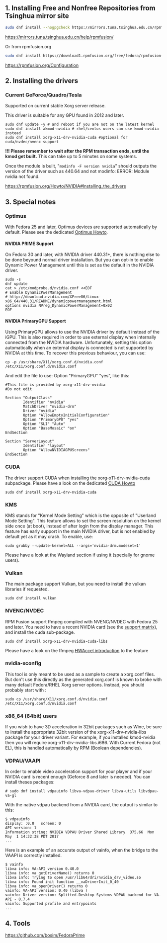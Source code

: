 ## 1. Installing Free and Nonfree Repositories from Tsinghua mirror site

```bash
sudo dnf install --nogpgcheck https://mirrors.tuna.tsinghua.edu.cn/rpmfusion/free/fedora/rpmfusion-free-release-$(rpm -E %fedora).noarch.rpm https://mirrors.tuna.tsinghua.edu.cn/rpmfusion/nonfree/fedora/rpmfusion-nonfree-release-$(rpm -E %fedora).noarch.rpm;
```

https://mirrors.tuna.tsinghua.edu.cn/help/rpmfusion/

Or from rpmfusion.org

```bash
sudo dnf install https://download1.rpmfusion.org/free/fedora/rpmfusion-free-release-$(rpm -E %fedora).noarch.rpm https://download1.rpmfusion.org/nonfree/fedora/rpmfusion-nonfree-release-$(rpm -E %fedora).noarch.rpm
```

https://rpmfusion.org/Configuration

## 2. Installing the drivers

### Current GeForce/Quadro/Tesla

Supported on current stable Xorg server release.

This driver is suitable for any GPU found in 2012 and later.

```
sudo dnf update -y # and reboot if you are not on the latest kernel
sudo dnf install akmod-nvidia # rhel/centos users can use kmod-nvidia instead
sudo dnf install xorg-x11-drv-nvidia-cuda #optional for cuda/nvdec/nvenc support
```

**!!! Please remember to wait after the RPM transaction ends, until the kmod get built.** This can take up to 5 minutes on some systems.

Once the module is built, "`modinfo -F version nvidia`" should outputs the version of the driver such as 440.64 and not modinfo: ERROR: Module nvidia not found.

https://rpmfusion.org/Howto/NVIDIA#Installing_the_drivers



## 3. Special notes

### Optimus

With Fedora 25 and later, Optimus devices are supported automatically by default. Please see the dedicated [Optimus Howto](https://rpmfusion.org/Howto/Optimus).

#### NVIDIA PRIME Support

On Fedora 30 and later, with NVIDIA driver 440.31+, there is nothing else to be done beyound normal driver installation. But you can opt-in to enable Dynamic Power Management until this is set as the default in the NVIDIA driver.

```
sudo -s
dnf update
cat > /etc/modprobe.d/nvidia.conf <<EOF
# Enable DynamicPwerManagement
# http://download.nvidia.com/XFree86/Linux-x86_64/440.31/README/dynamicpowermanagement.html
options nvidia NVreg_DynamicPowerManagement=0x02
EOF
```

#### NVIDIA PrimaryGPU Support

Using PrimaryGPU allows to use the NVIDIA driver by default instead of the iGPU. This is also required in order to use external display when internally connected from the NVIDIA hardware. Unfortunately, setting this option automatically when an external display is connected is not supported by NVIDIA at this time. To recover this previous behaviour, you can use:

```
cp -p /usr/share/X11/xorg.conf.d/nvidia.conf /etc/X11/xorg.conf.d/nvidia.conf
```

And edit the file to use: Option "PrimaryGPU" "yes", like this:

```
#This file is provided by xorg-x11-drv-nvidia
#Do not edit

Section "OutputClass"
        Identifier "nvidia"
        MatchDriver "nvidia-drm"
        Driver "nvidia"
        Option "AllowEmptyInitialConfiguration"
        Option "PrimaryGPU" "yes"
        Option "SLI" "Auto"
        Option "BaseMosaic" "on"
EndSection

Section "ServerLayout"
        Identifier "layout"
        Option "AllowNVIDIAGPUScreens"
EndSection
```

### CUDA

The driver support CUDA when installing the xorg-x11-drv-nvidia-cuda subpackage. Please have a look on the dedicated [CUDA Howto](https://rpmfusion.org/Howto/CUDA)

```
sudo dnf install xorg-x11-drv-nvidia-cuda
```

### KMS

KMS stands for "Kernel Mode Setting" which is the opposite of "Userland Mode Setting". This feature allows to set the screen resolution on the kernel side once (at boot), instead of after login from the display manager. This feature has early support in the main NVIDIA driver, but is not enabled by default yet as it may crash. To enable, use:

```
sudo grubby --update-kernel=ALL --args='nvidia-drm.modeset=1'
```

Please have a look at the Wayland section if using it (specially for gnome users).

### Vulkan

The main package support Vulkan, but you need to install the vulkan libraries if requested.

```
sudo dnf install vulkan
```

### NVENC/NVDEC

RPM Fusion support ffmpeg compiled with NVENC/NVDEC with Fedora 25 and later. You need to have a recent NVIDIA card (see the [support matrix](https://developer.nvidia.com/ffmpeg)), and install the cuda sub-package.

```
sudo dnf install xorg-x11-drv-nvidia-cuda-libs
```

Please have a look on the ffmpeg [HWAccel introduction](https://trac.ffmpeg.org/wiki/HWAccelIntro#NVENC) to the feature

### nvidia-xconfig

This tool is only meant to be used as a sample to create a xorg.conf files. But don't use this directly as the generated xorg.conf is known to broke with many default Fedora/RHEL Xorg server options. Instead, you should probably start with :

```
sudo cp /usr/share/X11/xorg.conf.d/nvidia.conf /etc/X11/xorg.conf.d/nvidia.conf
```

### x86_64 (64bit) users

If you wish to have 3D acceleration in 32bit packages such as Wine, be sure to install the appropriate 32bit version of the xorg-x11-drv-nvidia-libs package for your driver variant. For example, if you installed kmod-nvidia then you will require xorg-x11-drv-nvidia-libs.i686. With Current Fedora (not EL), this is handled automatically by RPM (Boolean dependencies).

### VDPAU/VAAPI

In order to enable video acceleration support for your player and if your NVIDIA card is recent enough (Geforce 8 and later is needed). You can install theses packages:

```
# sudo dnf install vdpauinfo libva-vdpau-driver libva-utils libvdpau-va-gl
```

With the native vdpau backend from a NVIDIA card, the output is similar to this:

```
$ vdpauinfo 
display: :0.0   screen: 0
API version: 1
Information string: NVIDIA VDPAU Driver Shared Library  375.66  Mon May  1 14:32:38 PDT 2017
...
```

Here is an example of an accurate output of vainfo, when the bridge to the VAAPI is correctly installed.

```
$ vainfo 
libva info: VA-API version 0.40.0
libva info: va_getDriverName() returns 0
libva info: Trying to open /usr/lib64/dri/nvidia_drv_video.so
libva info: Found init function __vaDriverInit_0_40
libva info: va_openDriver() returns 0
vainfo: VA-API version: 0.40 (libva )
vainfo: Driver version: Splitted-Desktop Systems VDPAU backend for VA-API - 0.7.4
vainfo: Supported profile and entrypoints
...
```

## 4. Tools

https://github.com/bosim/FedoraPrime